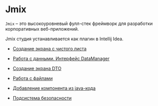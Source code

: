 # Jmix

`Jmix` – это высокоуровневый фулл-стек фреймворк для разработки корпоративных веб-приложений. 

Jmix студия устанавливается как плагин в Intellij Idea. 

- [Создание экрана с чистого листа](./creates-new-screen.md)

- [Работа с данными. Интерфейс DataManager](./data-manager.md)

- [Создание экрана DTO](./dto-view.md)

- [Работа с файлами](./files.md)

- [Добавление компонента из java-кода](./add-component.md)

- [Подсистема безопасности](./security.md)